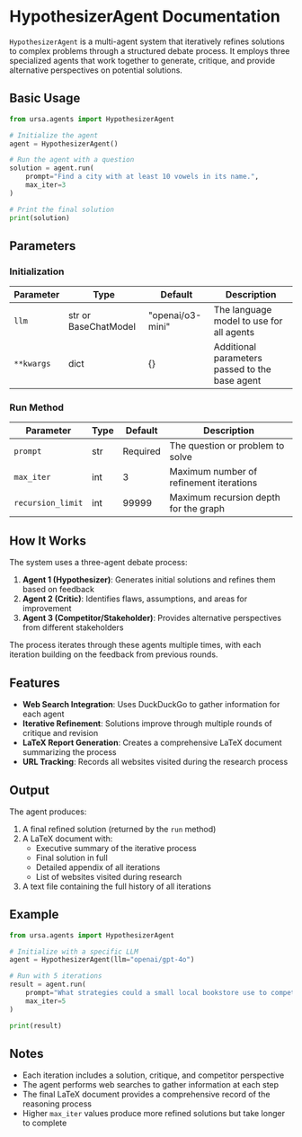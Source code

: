 # HypothesizerAgent Documentation

`HypothesizerAgent` is a multi-agent system that iteratively refines solutions to complex problems through a structured debate process. It employs three specialized agents that work together to generate, critique, and provide alternative perspectives on potential solutions.

## Basic Usage

```python
from ursa.agents import HypothesizerAgent

# Initialize the agent
agent = HypothesizerAgent()

# Run the agent with a question
solution = agent.run(
    prompt="Find a city with at least 10 vowels in its name.",
    max_iter=3
)

# Print the final solution
print(solution)
```

## Parameters

### Initialization

| Parameter | Type | Default | Description |
|-----------|------|---------|-------------|
| `llm` | str or BaseChatModel | "openai/o3-mini" | The language model to use for all agents |
| `**kwargs` | dict | {} | Additional parameters passed to the base agent |

### Run Method

| Parameter | Type | Default | Description |
|-----------|------|---------|-------------|
| `prompt` | str | Required | The question or problem to solve |
| `max_iter` | int | 3 | Maximum number of refinement iterations |
| `recursion_limit` | int | 99999 | Maximum recursion depth for the graph |

## How It Works

The system uses a three-agent debate process:

1. **Agent 1 (Hypothesizer)**: Generates initial solutions and refines them based on feedback
2. **Agent 2 (Critic)**: Identifies flaws, assumptions, and areas for improvement
3. **Agent 3 (Competitor/Stakeholder)**: Provides alternative perspectives from different stakeholders

The process iterates through these agents multiple times, with each iteration building on the feedback from previous rounds.

## Features

- **Web Search Integration**: Uses DuckDuckGo to gather information for each agent
- **Iterative Refinement**: Solutions improve through multiple rounds of critique and revision
- **LaTeX Report Generation**: Creates a comprehensive LaTeX document summarizing the process
- **URL Tracking**: Records all websites visited during the research process

## Output

The agent produces:

1. A final refined solution (returned by the `run` method)
2. A LaTeX document with:
   - Executive summary of the iterative process
   - Final solution in full
   - Detailed appendix of all iterations
   - List of websites visited during research
3. A text file containing the full history of all iterations

## Example

```python
from ursa.agents import HypothesizerAgent

# Initialize with a specific LLM
agent = HypothesizerAgent(llm="openai/gpt-4o")

# Run with 5 iterations
result = agent.run(
    prompt="What strategies could a small local bookstore use to compete with large online retailers?",
    max_iter=5
)

print(result)
```

## Notes

- Each iteration includes a solution, critique, and competitor perspective
- The agent performs web searches to gather information at each step
- The final LaTeX document provides a comprehensive record of the reasoning process
- Higher `max_iter` values produce more refined solutions but take longer to complete